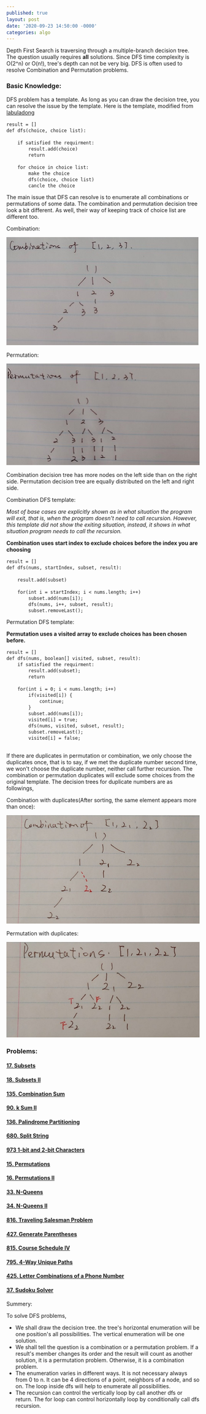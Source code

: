 ```yaml
---
published: true
layout: post
date: '2020-09-23 14:50:00 -0000'
categories: algo
---
```

Depth First Search is traversing through a multiple-branch decision tree. The question usually requires **all** solutions. Since DFS time complexity is O(2^n) or O(n!), tree's depth can not be very big. DFS is often used to resolve Combination and Permutation problems.

### Basic Knowledge:
DFS problem has a template. As long as you can draw the decision tree, you can resolve the issue by the template. Here is the template, modified from [labuladong](https://labuladong.gitbook.io/algo/suan-fa-si-wei-xi-lie/hui-su-suan-fa-xiang-jie-xiu-ding-ban) 

```
result = []
def dfs(choice, choice list):
    
    if satisfied the requirment:
        result.add(choice)
        return

    for choice in choice list:
        make the choice
        dfs(choice, choice list)
        cancle the choice
```

The main issue that DFS can resolve is to enumerate all combinations or permutations of some data. The combination and permutation decision tree look a bit different. As well, their way of keeping track of choice list are different too.

 Combination:

![img](/asset/DFSCom.jpg)

Permutation:

![img](/asset/Perm.jpg)

Combination decision tree has more nodes on the left side than on the right side. Permutation decision tree are equally distributed on the left and right side.

Combination DFS template: 

*Most of base cases are explicitly shown as in what situation the program will exit, that is, when the program doesn't need to call recursion. However, this template did not show the exiting situation, instead, it shows in what situation program needs to call the recursion.*   

**Combination uses start index to exclude choices before the index you are choosing**

```
result = []
def dfs(nums, startIndex, subset, result):
		
	result.add(subset)
    
    for(int i = startIndex; i < nums.length; i++)
    	subset.add(nums[i]);
    	dfs(nums, i++, subset, result);
    	subset.removeLast();

```

Permutation DFS template:

**Permutation uses a visited array to exclude choices has been chosen before.**

```
result = []
def dfs(nums, boolean[] visited, subset, result):
    if satisfied the requirment:
        result.add(subset);
        return

    for(int i = 0; i < nums.length; i++) 
    	if(visited[i]) {
    		continue;
    	}
    	subset.add(nums[i]);
    	visited[i] = true;
    	dfs(nums, visited, subset, result);
    	subset.removeLast();
    	visited[i] = false;
    
```

If there are duplicates in permutation or combination, we only choose the duplicates once, that is to say, if we met the duplicate number second time, we won't choose the duplicate number, neither call further recursion. The combination or permutation duplicates will exclude some choices from the original template. The decision trees for duplicate numbers are as followings,

Combination with duplicates(After sorting, the same element appears more than once): 

![img](/asset/comb2.jpg)

Permutation with duplicates:

![img](/asset/perm2.jpg)

### Problems:

#### [17. Subsets](https://www.lintcode.com/problem/subsets/solution)

#### [18. Subsets II](https://www.lintcode.com/problem/subsets-ii/description) 

####  [135. Combination Sum](https://www.lintcode.com/problem/combination-sum/description)

#### [90. k Sum II](https://www.lintcode.com/problem/k-sum-ii/description)

#### [136. Palindrome Partitioning](https://www.lintcode.com/problem/palindrome-partitioning/description)

#### [680. Split String](https://www.lintcode.com/problem/split-string/description)

#### [973 1-bit and 2-bit Characters](https://www.lintcode.com/problem/973/)

#### [15. Permutations](https://www.lintcode.com/problem/permutations/description)

#### [16. Permutations II](https://www.lintcode.com/problem/permutations-ii/description)

#### [33. N-Queens](https://www.lintcode.com/problem/n-queens/description)

#### [34. N-Queens II](https://www.lintcode.com/problem/n-queens-ii/description)

#### [816. Traveling Salesman Problem](https://www.lintcode.com/problem/traveling-salesman-problem/description)

#### [427. Generate Parentheses](https://www.lintcode.com/problem/generate-parentheses/description)

#### [815. Course Schedule IV](https://www.lintcode.com/problem/course-schedule-iv/description)

#### [795. 4-Way Unique Paths](https://www.lintcode.com/problem/4-way-unique-paths/description)

#### [425. Letter Combinations of a Phone Number](https://www.lintcode.com/problem/letter-combinations-of-a-phone-number/solution)

#### [37. Sudoku Solver](https://leetcode.com/problems/sudoku-solver/)

Summery:

To solve DFS problems, 

- We shall draw the decision tree. the tree's horizontal enumeration will be one position's all possibilities. The vertical enumeration will be one solution. 
- We shall tell the question is a combination or a permutation problem. If a result's member changes its order and the result will count as another solution, it is a permutation problem. Otherwise, it is a combination problem. 
- The enumeration varies in different ways. It is not necessary always from 0 to n. It can be 4 directions of a point, neighbors of a node, and so on. The loop inside dfs will help to enumerate all possibilities. 
- The recursion can control the vertically loop by call another dfs or return. The for loop can control horizontally loop by conditionally call dfs recursion.
